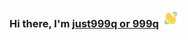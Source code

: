 ### Hi there, I'm [just999q or 999q](https://discordapp.com/users/677252734961057812) <img src="https://raw.githubusercontent.com/just999q/just999q/main/file/wave.gif" width="30px">
